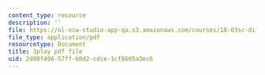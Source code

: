 ```yaml
---
content_type: resource
description: ''
file: https://ol-ocw-studio-app-qa.s3.amazonaws.com/courses/18-03sc-differential-equations-fall-2011/2d00f49657ffb0d2cdce1cf8605a3ec6_kRR9EVzr4lc.pdf
file_type: application/pdf
resourcetype: Document
title: 3play pdf file
uid: 2d00f496-57ff-b0d2-cdce-1cf8605a3ec6
---
```

